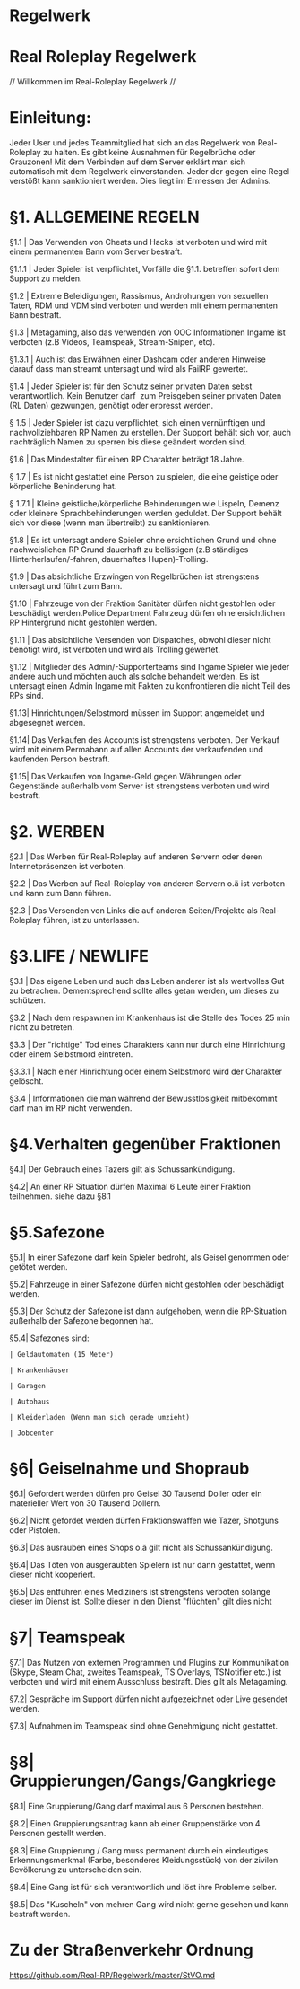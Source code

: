# Regelwerk

# Real Roleplay Regelwerk
// Willkommen im Real-Roleplay Regelwerk //



# Einleitung:

Jeder User und jedes Teammitglied hat sich an das Regelwerk von Real-Roleplay zu halten. Es gibt keine Ausnahmen für Regelbrüche oder Grauzonen!
Mit dem Verbinden auf dem Server erklärt man sich automatisch mit dem Regelwerk einverstanden.
Jeder der gegen eine Regel verstößt kann sanktioniert werden. Dies liegt im Ermessen der Admins.



# §1. ALLGEMEINE REGELN

§1.1 | Das Verwenden von Cheats und Hacks ist verboten und wird mit einem permanenten Bann vom Server bestraft.

§1.1.1 | Jeder Spieler ist verpflichtet, Vorfälle die §1.1. betreffen sofort dem Support zu melden.

§1.2 | Extreme Beleidigungen, Rassismus, Androhungen von sexuellen Taten, RDM und VDM sind verboten und werden mit einem permanenten Bann bestraft.

§1.3 | Metagaming, also das verwenden von OOC Informationen Ingame ist verboten (z.B Videos, Teamspeak, Stream-Snipen, etc).

§1.3.1 | Auch ist das Erwähnen einer Dashcam oder anderen Hinweise darauf dass man streamt untersagt und wird als FailRP gewertet.

§1.4 | Jeder Spieler ist für den Schutz seiner privaten Daten sebst verantwortlich. Kein Benutzer darf  zum Preisgeben seiner privaten Daten (RL Daten) gezwungen, genötigt oder erpresst werden.

§ 1.5 | Jeder Spieler ist dazu verpflichtet, sich einen vernünftigen und nachvollziehbaren RP Namen zu erstellen. Der Support behält sich vor, auch nachträglich Namen zu sperren bis diese geändert worden sind.

§1.6 | Das Mindestalter für einen RP Charakter beträgt 18 Jahre.

§ 1.7 | Es ist nicht gestattet eine Person zu spielen, die eine geistige oder körperliche Behinderung hat.

§ 1.7.1 | Kleine geistliche/körperliche Behinderungen wie Lispeln, Demenz oder kleinere Sprachbehinderungen werden geduldet. Der Support behält sich vor diese (wenn man übertreibt) zu sanktionieren.

§1.8 | Es ist untersagt andere Spieler ohne ersichtlichen Grund und ohne nachweislichen RP Grund dauerhaft zu belästigen (z.B ständiges Hinterherlaufen/-fahren, dauerhaftes Hupen)-Trolling.

§1.9 | Das absichtliche Erzwingen von Regelbrüchen ist strengstens untersagt und führt zum Bann.

§1.10 | Fahrzeuge von der Fraktion Sanitäter dürfen nicht gestohlen oder beschädigt werden.Police Department Fahrzeug dürfen ohne ersichtlichen RP Hintergrund nicht gestohlen werden.

§1.11 | Das absichtliche Versenden von Dispatches, obwohl dieser nicht benötigt wird, ist verboten und wird als Trolling gewertet.

§1.12 | Mitglieder des Admin/-Supporterteams sind Ingame Spieler wie jeder andere auch und möchten auch als solche behandelt werden. Es ist untersagt einen Admin Ingame mit Fakten zu konfrontieren die nicht Teil des RPs sind.

§1.13| Hinrichtungen/Selbstmord müssen im Support angemeldet und abgesegnet werden.

§1.14| Das Verkaufen des Accounts ist strengstens verboten. Der Verkauf wird mit einem Permabann auf allen Accounts der verkaufenden und kaufenden Person bestraft.

§1.15| Das Verkaufen von Ingame-Geld gegen Währungen oder Gegenstände außerhalb vom Server ist strengstens verboten und wird bestraft.



# §2. WERBEN

§2.1 | Das Werben für Real-Roleplay auf anderen Servern oder deren Internetpräsenzen ist verboten.

§2.2 | Das Werben auf Real-Roleplay von anderen Servern o.ä ist verboten und kann zum Bann führen.

§2.3 | Das Versenden von Links die auf anderen Seiten/Projekte als Real-Roleplay führen, ist zu unterlassen.


# §3.LIFE / NEWLIFE

§3.1 | Das eigene Leben und auch das Leben anderer ist als wertvolles Gut zu betrachen. Dementsprechend sollte alles getan werden, um dieses zu schützen.

§3.2 | Nach dem respawnen im Krankenhaus ist die Stelle des Todes 25 min nicht zu betreten.

§3.3 | Der "richtige" Tod eines Charakters kann nur durch eine Hinrichtung oder einem Selbstmord eintreten.

§3.3.1 | Nach einer Hinrichtung oder einem Selbstmord wird der Charakter gelöscht.

§3.4 | Informationen die man während der Bewusstlosigkeit mitbekommt darf man im RP nicht verwenden.


# §4.Verhalten gegenüber Fraktionen 

§4.1| Der Gebrauch eines Tazers gilt als Schussankündigung.

§4.2| An einer RP Situation dürfen Maximal 6 Leute einer Fraktion teilnehmen. siehe dazu §8.1



# §5.Safezone

§5.1| In einer Safezone darf kein Spieler bedroht, als Geisel genommen oder getötet werden. 

§5.2| Fahrzeuge in einer Safezone dürfen nicht gestohlen oder beschädigt werden. 

§5.3| Der Schutz der Safezone ist dann aufgehoben, wenn die RP-Situation außerhalb der Safezone begonnen hat.

§5.4| Safezones sind:

    | Geldautomaten (15 Meter)
    
    | Krankenhäuser 
    
    | Garagen
    
    | Autohaus
    
    | Kleiderladen (Wenn man sich gerade umzieht)
    
    | Jobcenter 


# §6| Geiselnahme und Shopraub

§6.1| Gefordert werden dürfen pro Geisel 30 Tausend Doller oder ein materieller Wert von 30 Tausend Dollern.

§6.2| Nicht gefordet werden dürfen Fraktionswaffen wie Tazer, Shotguns oder Pistolen.

§6.3| Das ausrauben eines Shops o.ä gilt nicht als Schussankündigung. 

§6.4| Das Töten von ausgeraubten Spielern ist nur dann gestattet, wenn dieser nicht kooperiert.

§6.5| Das entführen eines Mediziners ist strengstens verboten solange dieser im Dienst ist. Sollte dieser in den Dienst "flüchten" gilt dies nicht

# §7| Teamspeak

§7.1| Das Nutzen von externen Programmen und Plugins zur Kommunikation (Skype, Steam Chat, zweites Teamspeak, TS Overlays, TSNotifier etc.) ist verboten und wird mit einem Ausschluss bestraft. Dies gilt als Metagaming.

§7.2| Gespräche im Support dürfen nicht aufgezeichnet oder Live gesendet werden.

§7.3| Aufnahmen im Teamspeak sind ohne Genehmigung nicht gestattet.


# §8| Gruppierungen/Gangs/Gangkriege

§8.1| Eine Gruppierung/Gang darf maximal aus 6 Personen bestehen.

§8.2| Einen Gruppierungsantrag kann ab einer Gruppenstärke von 4 Personen gestellt werden.

§8.3| Eine Gruppierung / Gang muss permanent durch ein eindeutiges Erkennungsmerkmal (Farbe, besonderes Kleidungsstück) von der zivilen Bevölkerung zu unterscheiden sein.

§8.4| Eine Gang ist für sich verantwortlich und löst ihre Probleme selber.

§8.5| Das "Kuscheln" von mehren Gang wird nicht gerne gesehen und kann bestraft werden.

# Zu der Straßenverkehr Ordnung
https://github.com/Real-RP/Regelwerk/master/StVO.md
